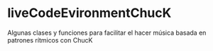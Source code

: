 liveCodeEvironmentChucK
=======================

Algunas clases y funciones para facilitar el hacer música basada en patrones rítmicos con ChucK
